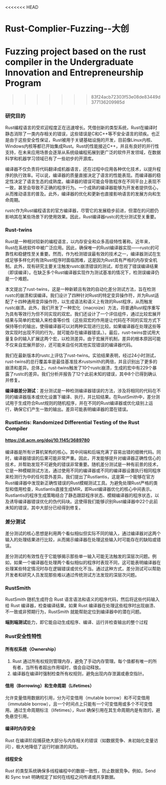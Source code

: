 <<<<<<< HEAD
# Rust-Complier-Fuzzing--大创
Fuzzing project based on the rust compiler in the Undergraduate Innovation and Entrepreneurship Program
=======
>>>>>>> 83f24acb72303f53e08de83449d377136209985d
### 研究目的

Rust编程语言的受欢迎程度正在迅速增长。凭借创新的类型系统，Rust在编译时静态消除了一类内存相关的错误，这些错误是C和C++等不安全语言的顽疾。也正是由于这些安全性保证，Rust被用于关键基础设施的开发，目前像Linux内核、Windows内核等都已开始集成Rust。Rust的性能接近C++，并且有良好的并行性支持，在未来应用场景会逐渐从系统级编程拓展到更广泛的软件开发领域，在数据科学和机器学习领域已有了一些初步的开源库。

编译器不仅负责将代码翻译成机器语言，还在过程中应用各种优化技术，以提升程序的执行效率。可以说，编译器的质量直接决定了语言的性能表现。而编译器的稳定性决定了语言生态的成熟度。编译器的错误可能会导致程序在不同平台上表现不一致，甚至会导致不正确的程序行为。一个成熟的编译器能够为开发者提供信心，从而推动语言的普及。此外，编译器的优化和更新也直接影响语言的发展方向和生命周期。

rustc作为Rust编程语言的官方编译器，尽管它的发展稳步前进，但潜在的问题仍影响其在某些场景下的使用效果。因此，Rust编译器rustc的充分测试至关重要。



### Rust-twins

Rust是一种相对较新的编程语言，以内存安全和众多高级特性著称。近年来，Rust在系统软件中被广泛应用。因此，确保唯一的Rust编译器实现——rustc的可靠性和稳健性至关重要。然而，作为检测错误最有效的技术之一，编译器测试在生成足够多样化的有效Rust程序时面临困难，这是因为Rust具有严格的内存安全机制。此外，现有研究主要关注触发rustc崩溃错误的测试，却忽视了错误编译结果（即误编译）。在缺乏多个Rust编译器实现作为测试基准的情况下，检测误编译仍是一个难题。

本文提出了rust-twins，这是一种新颖且有效的自动化差分测试方法，旨在检测rustc的崩溃和误编译。我们设计了四种针对Rust的特定变异操作符，并为Rust适配了十四种通用变异操作符，以生成语法和语义上有效的Rust程序，从而触发rustc崩溃。此外，我们开发了一种宏化（macroize）方法，将普通Rust程序重写为具有等效行为但不同实现的双宏。我们还设计了一个评估组件，通过比较宏展开结果与简单的宏输入来检查等价性（这些双宏的作用是让代码在不同的实现方式下保持等价的输出，使得编译器可以对两种实现进行比较。如果编译器在处理这些等效实现时出现不同的行为，就可能存在编译器错误。）。最后，rust-twins尝试用大量复杂的输入扩展这两个宏，以检测差异。由于宏展开机制，差异的根本原因可能不仅来自宏展开部分，还可能来自任何其他实现错误的编译器代码。

我们在最新版本的rustc上评估了rust-twins。实验结果表明，经过24小时测试，rust-twins的总行覆盖率是最佳基准技术rustsmith的两倍，并且识别出了更多的崩溃和差异。总体上，rust-twins触发了10个rustc崩溃，生成的宏中有229个暴露了rustc的差异。我们分析并报告了12个此前未知的错误，其中8个已得到确认并修复。



**编译器差分测试**：差分测试是一种检测编译器错误的方法，涉及将相同的代码在不同的编译器版本或优化设置下编译、执行，并比较结果。在RustSmith中，差分测试用于生成符合Rust规则的随机程序，并在不同的Rust编译器或优化级别上运行，确保它们产生一致的输出。差异可能表明编译器的潜在错误。



### Rustlantis: Randomized Differential Testing of the Rust Compiler

####  https://dl.acm.org/doi/10.1145/3689780

编译器是所有计算机架构的核心。其中间端和后端充满了容易出错的细微代码。同时，编译器错误的后果可能非常严重。因此，开发能够提升对编译器正确性信心的技术，并帮助发现不可避免的错误非常重要。随机差分测试是一种有前景的技术，它是一种模糊测试方法，通过使用不同的编译器或不同的编译器设置执行相同程序来检测行为中的任何意外差异。我们提出了Rustlantis，这是第一个能够在官方Rust编译器中发现新正确性错误的Rust模糊测试工具。为避免处理Rust严格的类型和借用检查，Rustlantis直接生成MIR，即Rust编译器优化的核心中间表示。Rustlantis的程序生成策略结合了静态跟踪程序状态、模糊编译器的程序状态，以及诱导编译器错误优化的伪代码块。这使得我们能够识别Rust编译器中22个此前未知的错误，其中大部分已经得到修复。

### 差分测试

差分测试的核心思想是利用两个看似相似但实际不同的输入，通过编译器对这两个输入的处理结果进行比较，从而揭示编译器在处理这些输入时可能存在的缺陷或错误。

差分测试的有效性在于它能够揭示那些单一输入可能无法触发的深层次问题。例如，如果一个编译器在处理两个看似相似的程序时表现不同，这可能表明编译器在处理某些特定情况时存在逻辑错误或优化不当。通过这种方式，差分测试可以帮助开发者和研究人员发现那些难以通过传统测试方法发现的深层次问题。

### RustSmith

RustSmith 随机生成符合 Rust 语言语法和语义的程序代码，然后将这些代码输入给 Rust 编译器，检查编译结果。如果 Rust 编译器在处理这些程序时出现崩溃、不一致或非预期行为，RustSmith 就能帮助定位到编译器中的潜在问题。

**端到端测试**能力，即它能自动生成程序、编译、运行并检查输出的整个过程



### Rust安全性特性

#### 所有权系统（Ownership）

1. Rust 通过所有权规则管理内存，避免了手动内存管理。每个值都有唯一的所有者，当所有者超出作用域时，值会自动释放。
2. 编译器在编译时强制检查所有权规则，避免出现内存泄漏或悬空指针。

#### 借用（Borrowing）和生命周期（Lifetimes）

允许变量借用数据的引用，分为可变借用（mutable borrow）和不可变借用（immutable borrow），且一个时间点上只能有一个可变借用或多个不可变借用。通过生命周期标注（lifetimes），Rust 确保引用在其生命周期内是有效的，避免悬空引用。

#### 编译时内存安全

Rust 在编译阶段捕获绝大部分与内存相关的错误（如数据竞争、未初始化变量访问），极大地降低了运行时崩溃的风险。

#### 线程安全

Rust 的类型系统确保多线程编程中的数据一致性，防止数据竞争。例如，Send 和 Sync trait 明确规定了如何在线程之间传递或共享数据。
